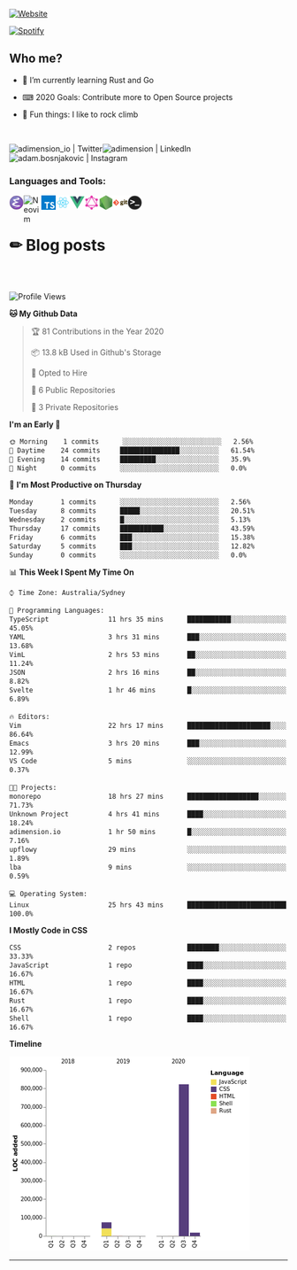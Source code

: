 [![Website](https://img.shields.io/website?label=adimension.io&style=for-the-badge&url=https%3A%2F%2Fadimension.io)](https://adimension.io)

[![Spotify](https://novatorem-mu-nine.vercel.app/api/spotify)](https://open.spotify.com/user/1236398322?si=dEmLKx6LQ-idmdVJGJCHRw)

## Who me?

- 🌱 I’m currently learning Rust and Go
- ⌨ 2020 Goals: Contribute more to Open Source projects
- 🧗 Fun things: I like to rock climb

   <br />

[<img align="left" alt="adimension_io | Twitter" src="https://img.shields.io/badge/twitter-%231DA1F2.svg?&style=for-the-badge&logo=twitter&logoColor=white" />][twitter]
[<img align="left" alt="adimension | LinkedIn" src="https://img.shields.io/badge/linkedin-%230077B5.svg?&style=for-the-badge&logo=linkedin&logoColor=white" />][linkedin]
[<img align="left" alt="adam.bosnjakovic | Instagram" src="https://img.shields.io/badge/instagram-%23E4405F.svg?&style=for-the-badge&logo=instagram&logoColor=white" />][instagram]

<br /><br />

### Languages and Tools:

[<img align="left" alt="Emacs" width="26px" src="https://raw.githubusercontent.com/github/explore/80688e429a7d4ef2fca1e82350fe8e3517d3494d/topics/emacs/emacs.png" />][emacs]
[<img align="left" alt="Neovim" width="32px" src="https://raw.githubusercontent.com/neovim/neovim.github.io/master/logos/neovim-logo-300x87.png" />][nvim]
[<img align="left" alt="Typescript" width="26px" src="https://raw.githubusercontent.com/github/explore/80688e429a7d4ef2fca1e82350fe8e3517d3494d/topics/typescript/typescript.png" />][ts]
[<img align="left" alt="React" width="26px" src="https://raw.githubusercontent.com/github/explore/80688e429a7d4ef2fca1e82350fe8e3517d3494d/topics/react/react.png" />][react]
[<img align="left" alt="Vue" width="26px" src="https://raw.githubusercontent.com/github/explore/80688e429a7d4ef2fca1e82350fe8e3517d3494d/topics/vue/vue.png" />][vue]
[<img align="left" alt="GraphQL" width="26px" src="https://raw.githubusercontent.com/github/explore/80688e429a7d4ef2fca1e82350fe8e3517d3494d/topics/graphql/graphql.png" />][gql]
[<img align="left" alt="Node.js" width="26px" src="https://raw.githubusercontent.com/github/explore/80688e429a7d4ef2fca1e82350fe8e3517d3494d/topics/nodejs/nodejs.png" />][node]
[<img align="left" alt="Git" width="26px" src="https://raw.githubusercontent.com/github/explore/80688e429a7d4ef2fca1e82350fe8e3517d3494d/topics/git/git.png" />][git]
[<img align="left" alt="Terminal" width="26px" src="https://raw.githubusercontent.com/github/explore/80688e429a7d4ef2fca1e82350fe8e3517d3494d/topics/terminal/terminal.png" />][fish]

<br /><br />

# ✏ Blog posts

<!-- BLOG-POST-LIST:START -->
<!-- BLOG-POST-LIST:END -->

<br /><br />

<!--START_SECTION:waka-->

![Profile Views](http://img.shields.io/badge/Profile%20Views-0-blue)

**🐱 My Github Data**

> 🏆 81 Contributions in the Year 2020
>
> 📦 13.8 kB Used in Github's Storage
>
> 💼 Opted to Hire
>
> 📜 6 Public Repositories
>
> 🔑 3 Private Repositories

**I'm an Early 🐤**

```text
🌞 Morning    1 commits      ░░░░░░░░░░░░░░░░░░░░░░░░░   2.56%
🌆 Daytime    24 commits     ███████████████░░░░░░░░░░   61.54%
🌃 Evening    14 commits     █████████░░░░░░░░░░░░░░░░   35.9%
🌙 Night      0 commits      ░░░░░░░░░░░░░░░░░░░░░░░░░   0.0%

```

📅 **I'm Most Productive on Thursday**

```text
Monday       1 commits      ░░░░░░░░░░░░░░░░░░░░░░░░░   2.56%
Tuesday      8 commits      █████░░░░░░░░░░░░░░░░░░░░   20.51%
Wednesday    2 commits      █░░░░░░░░░░░░░░░░░░░░░░░░   5.13%
Thursday     17 commits     ███████████░░░░░░░░░░░░░░   43.59%
Friday       6 commits      ███░░░░░░░░░░░░░░░░░░░░░░   15.38%
Saturday     5 commits      ███░░░░░░░░░░░░░░░░░░░░░░   12.82%
Sunday       0 commits      ░░░░░░░░░░░░░░░░░░░░░░░░░   0.0%

```

📊 **This Week I Spent My Time On**

```text
⌚︎ Time Zone: Australia/Sydney

💬 Programming Languages:
TypeScript               11 hrs 35 mins      ███████████░░░░░░░░░░░░░░   45.05%
YAML                     3 hrs 31 mins       ███░░░░░░░░░░░░░░░░░░░░░░   13.68%
VimL                     2 hrs 53 mins       ██░░░░░░░░░░░░░░░░░░░░░░░   11.24%
JSON                     2 hrs 16 mins       ██░░░░░░░░░░░░░░░░░░░░░░░   8.82%
Svelte                   1 hr 46 mins        █░░░░░░░░░░░░░░░░░░░░░░░░   6.89%

🔥 Editors:
Vim                      22 hrs 17 mins      █████████████████████░░░░   86.64%
Emacs                    3 hrs 20 mins       ███░░░░░░░░░░░░░░░░░░░░░░   12.99%
VS Code                  5 mins              ░░░░░░░░░░░░░░░░░░░░░░░░░   0.37%

🐱‍💻 Projects:
monorepo                 18 hrs 27 mins      ██████████████████░░░░░░░   71.73%
Unknown Project          4 hrs 41 mins       ████░░░░░░░░░░░░░░░░░░░░░   18.24%
adimension.io            1 hr 50 mins        █░░░░░░░░░░░░░░░░░░░░░░░░   7.16%
upflowy                  29 mins             ░░░░░░░░░░░░░░░░░░░░░░░░░   1.89%
lba                      9 mins              ░░░░░░░░░░░░░░░░░░░░░░░░░   0.59%

💻 Operating System:
Linux                    25 hrs 43 mins      █████████████████████████   100.0%

```

**I Mostly Code in CSS**

```text
CSS                      2 repos             ████████░░░░░░░░░░░░░░░░░   33.33%
JavaScript               1 repo              ████░░░░░░░░░░░░░░░░░░░░░   16.67%
HTML                     1 repo              ████░░░░░░░░░░░░░░░░░░░░░   16.67%
Rust                     1 repo              ████░░░░░░░░░░░░░░░░░░░░░   16.67%
Shell                    1 repo              ████░░░░░░░░░░░░░░░░░░░░░   16.67%

```

**Timeline**

![Chart not found](https://github.com/abosnjakovic/abosnjakovic/blob/master/charts/bar_graph.png)

<!--END_SECTION:waka-->

---

[website]: https://adimension.io
[twitter]: https://twitter.com/adimension_io
[instagram]: https://www.instagram.com/adam.bosnjakovic
[linkedin]: https://www.linkedin.com/in/adimension/
[emacs]: https://github.com/topics/emacs
[nvim]: https://github.com/neovim/neovim
[ts]: https://github.com/topics/typescript
[react]: https://github.com/topics/react
[vue]: https://github.com/topics/vue
[gql]: https://github.com/topics/graphql
[node]: https://github.com/topics/nodejs
[git]: https://github.com/topics/git
[fish]: https://github.com/fish-shell/fish-shell
